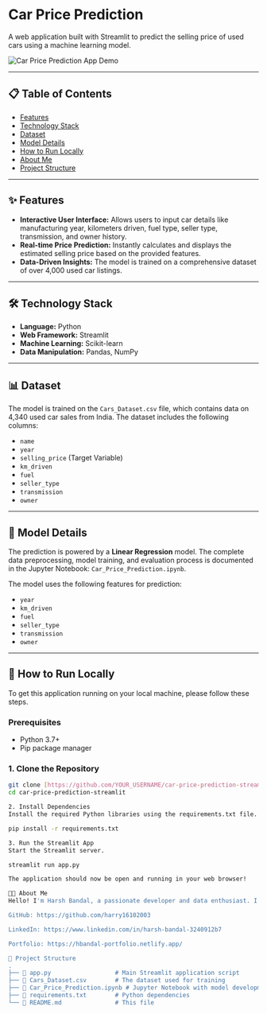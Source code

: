 # Car Price Prediction

A web application built with Streamlit to predict the selling price of used cars using a machine learning model.

![Car Price Prediction App Demo](screenshot/1)

---

## 📋 Table of Contents
- [Features](#-features)
- [Technology Stack](#-technology-stack)
- [Dataset](#-dataset)
- [Model Details](#-model-details)
- [How to Run Locally](#-how-to-run-locally)
- [About Me](#-about-me)
- [Project Structure](#-project-structure)

---

## ✨ Features
- **Interactive User Interface:** Allows users to input car details like manufacturing year, kilometers driven, fuel type, seller type, transmission, and owner history.
- **Real-time Price Prediction:** Instantly calculates and displays the estimated selling price based on the provided features.
- **Data-Driven Insights:** The model is trained on a comprehensive dataset of over 4,000 used car listings.

---

## 🛠️ Technology Stack
- **Language:** Python
- **Web Framework:** Streamlit
- **Machine Learning:** Scikit-learn
- **Data Manipulation:** Pandas, NumPy

---

## 📊 Dataset
The model is trained on the `Cars_Dataset.csv` file, which contains data on 4,340 used car sales from India. The dataset includes the following columns:
- `name`
- `year`
- `selling_price` (Target Variable)
- `km_driven`
- `fuel`
- `seller_type`
- `transmission`
- `owner`

---

## 🤖 Model Details
The prediction is powered by a **Linear Regression** model. The complete data preprocessing, model training, and evaluation process is documented in the Jupyter Notebook: `Car_Price_Prediction.ipynb`.

The model uses the following features for prediction:
- `year`
- `km_driven`
- `fuel`
- `seller_type`
- `transmission`
- `owner`

---

## 🚀 How to Run Locally

To get this application running on your local machine, please follow these steps.

### Prerequisites
- Python 3.7+
- Pip package manager

### 1. Clone the Repository
```bash
git clone [https://github.com/YOUR_USERNAME/car-price-prediction-streamlit.git](https://github.com/YOUR_USERNAME/car-price-prediction-streamlit.git)
cd car-price-prediction-streamlit

2. Install Dependencies
Install the required Python libraries using the requirements.txt file.

pip install -r requirements.txt

3. Run the Streamlit App
Start the Streamlit server.

streamlit run app.py

The application should now be open and running in your web browser!

👨‍💻 About Me
Hello! I'm Harsh Bandal, a passionate developer and data enthusiast. I enjoy building projects that solve real-world problems.

GitHub: https://github.com/harry16102003

LinkedIn: https://www.linkedin.com/in/harsh-bandal-3240912b7

Portfolio: https://hbandal-portfolio.netlify.app/

📁 Project Structure
.
├── 📄 app.py                  # Main Streamlit application script
├── 📄 Cars_Dataset.csv        # The dataset used for training
├── 📄 Car_Price_Prediction.ipynb # Jupyter Notebook with model development
├── 📄 requirements.txt        # Python dependencies
└── 📄 README.md               # This file

